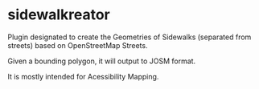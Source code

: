 # sidewalkreator
Plugin designated to create the Geometries of Sidewalks (separated from streets) based on OpenStreetMap Streets.


Given a bounding polygon, it will output to JOSM format. 

It is mostly intended for Acessibility Mapping.
